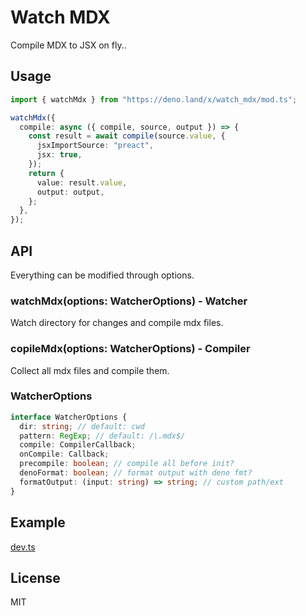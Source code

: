 # Watch MDX

Compile MDX to JSX on fly..

## Usage

```typescript
import { watchMdx } from "https://deno.land/x/watch_mdx/mod.ts";

watchMdx({
  compile: async ({ compile, source, output }) => {
    const result = await compile(source.value, {
      jsxImportSource: "preact",
      jsx: true,
    });
    return {
      value: result.value,
      output: output,
    };
  },
});
```

## API

Everything can be modified through options.

### watchMdx(options: WatcherOptions) - Watcher

Watch directory for changes and compile mdx files.

### copileMdx(options: WatcherOptions) - Compiler

Collect all mdx files and compile them.

### WatcherOptions

```typescript
interface WatcherOptions {
  dir: string; // default: cwd
  pattern: RegExp; // default: /\.mdx$/
  compile: CompilerCallback;
  onCompile: Callback;
  precompile: boolean; // compile all before init?
  denoFormat: boolean; // format output with deno fmt?
  formatOutput: (input: string) => string; // custom path/ext
}
```

## Example

[dev.ts](https://github.com/nesterow/tailored/blob/main/dev.ts)

## License

MIT
